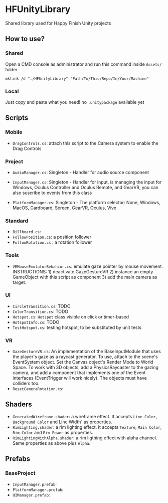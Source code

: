 # HFUnityLibrary
Shared library used for Happy Finish Unity projects

## How to use?
### Shared
Open a CMD console as administrator and run this command inside `Assets/` folder

	mklink /d "./HFUnityLibrary" "Path/To/This/Repo/In/Your/Machine"
### Local
Just copy and paste what you need! no `.unitypackage` available yet 

## Scripts

### Mobile
- `DragControls.cs`: attach this script to the Camera system to enable the Drag Controls

### Project
- `AudioManager.cs`:
Singleton - Handler for audio source component

- `InputManager.cs`:
Singleton - Handler for input, is managing the input for Windows, Oculus Controller and Oculus Remote, and GearVR, you can also suscribe to events from this class

- `PlatformManager.cs`:
Singleton - The platform selector:
		None,
        Windows,
        MacOS,
        Cardboard,
        Screen,
        GearVR,
        Oculus,
        Vive

### Standard
- `Billboard.cs`:
- `FollowPosition.cs`: a position follower
- `FollowRotation.cs` : a rotation follower

### Tools
- `VRMouseEmulatorBehahior.cs`: emulate gaze pointer by mouse movement. INSTRUCTIONS: 1) deactivate GazeGestureVR 2) instance an empty GameObject with this script as component 3) add the main camera as target.

### UI
- `CircleTransition.cs`: TODO
- `ColorTransition.cs`: TODO
- `Hotspot.cs`: `Hotspot` class visible on click or timer-based
- `HotspotInfo.cs`: TODO
- `TestHotspot.cs`: testing hotspot, to be substituted by unit tests

### VR
- `GazeGestureVR.cs`:
An implementation of the BaseInputModule that uses the player's gaze as a raycast generator.  To use, attach to the scene's EventSystem object. Set the Canvas object's Render Mode to World Space. To work with 3D objects, add a PhysicsRaycaster to the gazing camera, and add a component that implements one of the Event interfaces (EventTrigger will work nicely). The objects must have colliders too.
 - `ResetCameraRotation.cs`:
 
## Shaders
- `GeneratedWireframe.shader`: a wireframe effect. It accepts `Line Color`, `Background Color` and Line Width` as properties.
- `RimLighting.shader`: a rim lighting effect. It accepts `Texture`, `Main Color`, `Rim Color` and `Rim Power` as properties.
- `RimLightingWithAlpha.shader`: a rim ligthing effect with alpha channel. Same properties as above plus `Alpha`.

## Prefabs

### BaseProject
- `InputManager.prefab`:
- `PlatformManager.prefab`:
- `UIManager.prefab`:
